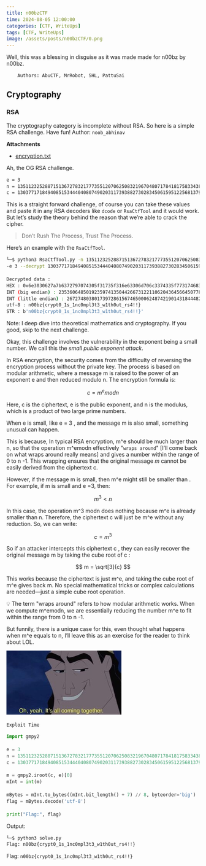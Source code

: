 ```yaml
---
title: n00bzCTF
time: 2024-08-05 12:00:00
categories: [CTF, WriteUps]
tags: [CTF, WriteUps]
image: /assets/posts/n00bzCTF/0.png
---
```


<script type="text/javascript" src="https://cdn.mathjax.org/mathjax/latest/MathJax.js?config=TeX-AMS-MML_HTMLorMML"></script>


Well, this was a blessing in disguise as it was made made for n00bz by n00bz.

```bash
	Authors: AbuCTF, MrRobot, SHL, PattuSai
```

## Cryptography

### RSA

The cryptography category is incomplete without RSA. So here is a simple RSA challenge. Have fun! Author: `noob_abhinav`

**Attachments**

- [encryption.txt](https://static.n00bzunit3d.xyz/Crypto/RSA/encryption.txt)

Ah, the OG RSA challenge. 

```bash
e = 3
n = 135112325288715136727832177735512070625083219670480717841817583343851445454356579794543601926517886432778754079508684454122465776544049537510760149616899986522216930847357907483054348419798542025184280105958211364798924985051999921354369017984140216806642244876998054533895072842602131552047667500910960834243
c = 13037717184940851534440408074902031173938827302834506159512256813794613267487160058287930781080450199371859916605839773796744179698270340378901298046506802163106509143441799583051647999737073025726173300915916758770511497524353491642840238968166849681827669150543335788616727518429916536945395813
```

This is a straight forward challenge, of course you can take these values and paste it in any RSA decoders like `dcode` or `RsaCtfTool` and it would work. But let’s study the theory behind the reason that we’re able to crack the cipher. 

> Don’t Rush The Process, Trust The Process.
> 

Here’s an example with the `RsaCtfTool`.

```bash
└─$ python3 RsaCtfTool.py -n 135112325288715136727832177735512070625083219670480717841817583343851445454356579794543601926517886432778754079508684454122465776544049537510760149616899986522216930847357907483054348419798542025184280105958211364798924985051999921354369017984140216806642244876998054533895072842602131552047667500910960834243 
-e 3 --decrypt 13037717184940851534440408074902031173938827302834506159512256813794613267487160058287930781080450199371859916605839773796744179698270340378901298046506802163106509143441799583051647999737073025726173300915916758770511497524353491642840238968166849681827669150543335788616727518429916536945395813

Decrypted data :
HEX : 0x6e3030627a7b6372797074305f31735f316e63306d706c3374335f773174683075745f72733421217d
INT (big endian) : 235360648501923597413504426673122110620436456645077837051697081536135487875222175025616363200782717
INT (little endian) : 267274803801739728615674650006248742190143184448285803664400617962080516309180649444183969553723502
utf-8 : n00bz{crypt0_1s_1nc0mpl3t3_w1th0ut_rs4!!}
STR : b'n00bz{crypt0_1s_1nc0mpl3t3_w1th0ut_rs4!!}'
```

Note: I deep dive into theoretical mathematics and cryptography. If you good, skip to the next challenge.

Okay, this challenge involves the vulnerability in the exponent being a small number. We call this the *small public exponent attack*.

In RSA encryption, the security comes from the difficulty of reversing the encryption process without the private key. The process is based on modular arithmetic, where a message m is raised to the power of an exponent e and then reduced modulo n. The encryption formula is:

$$
c=m^emodn
$$

Here, c is the ciphertext, e is the public exponent, and n is the modulus, which is a product of two large prime numbers.

When e is small, like e = 3 , and the message m is also small, something unusual can happen.

This is because, In typical RSA encryption, m^e should be much larger than n, so that the operation m^emodn effectively "`wraps around`" [I’ll come back on what wraps around really means] and gives a number within the range of 0 to n -1. This wrapping ensures that the original message $m$ cannot be easily derived from the ciphertext c.

However, if the message m is small, then m^e might still be smaller than . For example, if m is small and e =3, then:

$$
m^3 < n
$$

In this case, the operation m^3 modn does nothing because m^e is already smaller than n. Therefore, the ciphertext c will just be m^e without any reduction. So, we can write:

$$
c = m^3
$$

So if an attacker intercepts this ciphertext c , they can easily recover the original message m by taking the cube root of c :

$$
m = \sqrt[3]{c}
$$

This works because the ciphertext is just m^e, and taking the cube root of m^e gives back m. No special mathematical tricks or complex calculations are needed—just a simple cube root operation.

<aside>
💡 The term "wraps around" refers to how modular arithmetic works. When we compute m^emodn, we are essentially reducing the number m^e to fit within the range from 0 to n -1.

</aside>

But funnily, there is a unique case for this, even thought what happens when m^e equals to n, I’ll leave this as an exercise for the reader to think about LOL.

![1](../assets/posts/n00bzCTF/1.jpg)

`Exploit Time`

```python
import gmpy2

e = 3
n = 135112325288715136727832177735512070625083219670480717841817583343851445454356579794543601926517886432778754079508684454122465776544049537510760149616899986522216930847357907483054348419798542025184280105958211364798924985051999921354369017984140216806642244876998054533895072842602131552047667500910960834243
c = 13037717184940851534440408074902031173938827302834506159512256813794613267487160058287930781080450199371859916605839773796744179698270340378901298046506802163106509143441799583051647999737073025726173300915916758770511497524353491642840238968166849681827669150543335788616727518429916536945395813

m = gmpy2.iroot(c, e)[0]
mInt = int(m)

mBytes = mInt.to_bytes((mInt.bit_length() + 7) // 8, byteorder='big')
flag = mBytes.decode('utf-8')

print("Flag:", flag)
```

Output:

```python
└─$ python3 solve.py
Flag: n00bz{crypt0_1s_1nc0mpl3t3_w1th0ut_rs4!!}
```

Flag: `n00bz{crypt0_1s_1nc0mpl3t3_w1th0ut_rs4!!}`


